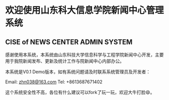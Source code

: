 # 欢迎使用山东科大信息学院新闻中心管理系统
## CISE of NEWS CENTER ADMIN SYSTEM
感谢使用本系统，本系统由山东科技大学信息科学与工程学院新闻中心开发，主要用于我院新闻发布、更新及统计工作与院新闻中心内部办公。

本系统是V0.1 Demo版本，如有系统问题请及时联系系统管理员及开发者：

Email: zhn038@163.com Tel: +8613687671402

这个系统安全性不高，各位有什么建议可以fork了玩一玩，欢迎大牛打脸😄。
